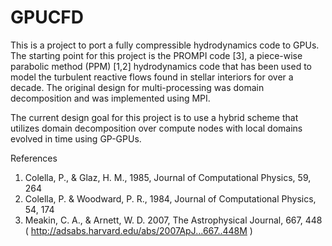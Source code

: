 # GPUCFD

This is a project to port a fully compressible hydrodynamics code to GPUs. The starting point for this project is the PROMPI code [3], a piece-wise parabolic method (PPM) [1,2] hydrodynamics code that has been used to model the turbulent reactive flows found in stellar interiors for over a decade. The original design for multi-processing was domain decomposition and was implemented using MPI.  

The current design goal for this project is to use a hybrid scheme that utilizes domain decomposition over compute nodes with local domains evolved in time using GP-GPUs.

References

1. Colella, P., & Glaz, H. M., 1985, Journal of Computational Physics, 59, 264 
2. Colella, P. & Woodward, P. R., 1984, Journal of Computational Physics, 54, 174 
3. Meakin, C. A., & Arnett, W. D. 2007, The Astrophysical Journal, 667, 448 (  http://adsabs.harvard.edu/abs/2007ApJ...667..448M )
